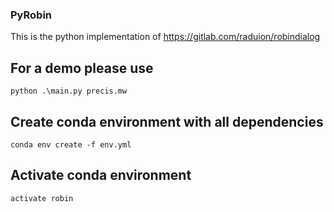 ### PyRobin

This is the python implementation of  https://gitlab.com/raduion/robindialog

## For a demo please use 
``` python .\main.py precis.mw ```

##  Create conda environment with all dependencies 
``` conda env create -f env.yml ```

##  Activate conda environment 
```activate robin```
